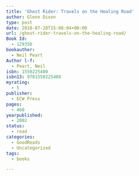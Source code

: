 ```yaml
---
title: 'Ghost Rider: Travels on the Healing Road'
author: Glenn Dixon
type: post
date: 2018-07-28T15:08:04+00:00
url: /ghost-rider-travels-on-the-healing-road/
Book Id:
  - 129356
bookauthor:
  - Neil Peart
Author l-f:
  - Peart, Neil
isbn: 1550225480
isbn13: 9781550225488
myrating:
  - 5
publisher:
  - ECW Press
pages:
  - 460
yearpublished:
  - 2002
status:
  - read
categories:
  - GoodReads
  - Uncategorized
tags:
  - books

---
```

